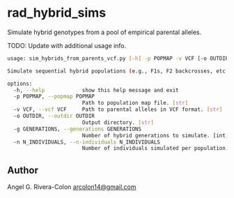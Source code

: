 # rad_hybrid_sims
Simulate hybrid genotypes from a pool of empirical parental alleles.

TODO: Update with additional usage info.

```sh
usage: sim_hybrids_from_parents_vcf.py [-h] -p POPMAP -v VCF [-o OUTDIR] [-g GENERATIONS] [-n N_INDIVIDUALS]

Simulate sequential hybrid populations (e.g., F1s, F2 backcrosses, etc.) from a pool of parental alleles from two populations/species.

options:
  -h, --help            show this help message and exit
  -p POPMAP, --popmap POPMAP
                        Path to population map file. [str]
  -v VCF, --vcf VCF     Path to parental alleles in VCF format. [str]
  -o OUTDIR, --outdir OUTDIR
                        Output directory. [str]
  -g GENERATIONS, --generations GENERATIONS
                        Number of hybrid generations to simulate. [int, default=10]
  -n N_INDIVIDUALS, --n-individuals N_INDIVIDUALS
                        Number of individuals simulated per population. [int, default=10]
```

## Author
Angel G. Rivera-Colon
arcolon14@gmail.com
